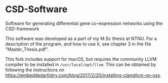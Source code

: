 # CSD-Software
Software for generating differential gene co-expression networks using the CSD-framework


This software was developed as a part of my M.Sc thesis at NTNU. For a description of the program, and how to use it, see chapter 3 in the file "Master_Thesis.pdf".

This fork includes support for macOS, but requires the community LLVM compiler to be installed in `/usr/local/opt/llvm`. This can be obtained by following the instructions on https://embeddedartistry.com/blog/2017/2/20/installing-clangllvm-on-osx.

